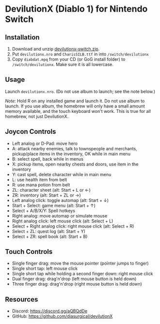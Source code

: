 # DevilutionX (Diablo 1) for Nintendo Switch

## Installation

1. Download and unzip [devilutionx-switch.zip](https://github.com/diasurgical/devilutionX/releases/latest/download/devilutionx-switch.zip).
2. Put `devilutionx.nro` and `CharisSILB.ttf` in into `/switch/devilutionx`
3. Copy `diabdat.mpq` from your CD (or GoG install folder) to `/switch/devilutionx`. Make sure it is all lowercase.

## Usage

Launch `devilutionx.nro`. (Do not use album to launch; see the note below.)

*Note:* Hold R on any installed game and launch it. Do not use album to launch. If you use album, the homebrew will only have a small amount memory available, and the touch keyboard won't work. This is true for all homebrew, not just DevilutionX.

## Joycon Controls

- Left analog or D-Pad: move hero
- A: attack nearby enemies, talk to townspeople and merchants, pickup/place items in the inventory, OK while in main menu
- B: select spell, back while in menus
- X: pickup items, open nearby chests and doors, use item in the inventory
- Y: cast spell, delete character while in main menu
- L: use health item from belt
- R: use mana potion from belt
- ZL: character sheet (alt: Start + L or ←)
- ZR: inventory (alt: Start + ZL or →)
- Left analog click: toggle automap (alt: Start + ↓)
- Start + Select: game menu (alt: Start + ↑)
- Select + A/B/X/Y: Spell hotkeys
- Right analog: move automap or simulate mouse
- Right analog click: left mouse click (alt: Select + L)
- Select + Right analog click: right mouse click (alt: Select + R)
- Select + ZL: quest log (alt: Start + Y)
- Select + ZR: spell book (alt: Start + B)

## Touch Controls

- Single finger drag: move the mouse pointer (pointer jumps to finger)
- Single short tap: left mouse click
- Single short tap while holding a second finger down: right mouse click
- Dual finger drag: drag'n'drop (left mouse button is held down)
- Three finger drag: drag'n'drop (right mouse button is held down)

## Resources

* Discord: https://discord.gg/aQBQdDe
* GitHub: https://github.com/diasurgical/devilutionX
